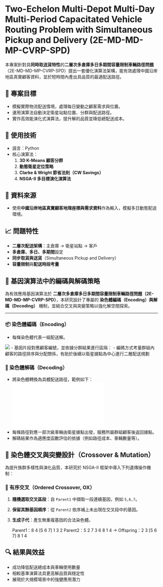 # Two-Echelon Multi-Depot Multi-Day Multi-Period Capacitated Vehicle Routing Problem with Simultaneous Pickup and Delivery (2E-MD-MD-MP-CVRP-SPD)

本專案針對具**同時取送貨特性**的**二層次多倉庫多日多期間容量限制車輛路徑問題**（2E-MD-MD-MP-CVRP-SPD）提出一套優化演算法架構，能有效處理中國沿岸地區真實顧客資料，並於短時間內產出具品質的最適配送路徑。

## 🚀 專案目標

- 模擬實際物流配送情境，處理每日變動之顧客需求與位置。
- 運用演算法自動決定衛星站點位置、分群與配送路徑。
- 實作高效能演化式演算法，提升解的品質並降低總配送成本。

## 🧠 使用技術

- 語言：Python
- 核心演算法：
  1. **3D K-Means 顧客分群**
  2. **動態衛星定位策略**
  3. **Clarke & Wright 節省法則（CW Savings）**
  4. **NSGA-II 多目標演化演算法**

## 📂 資料來源

- 使用**中國沿岸地區真實顧客地理座標與需求資料**作為輸入，模擬多日動態配送環境。

## 📈 問題特性

- **二層次配送架構**：主倉庫 → 衛星站點 → 客戶
- **多倉庫、多日、多期間**設定
- **同步取貨與送貨**（Simultaneous Pickup and Delivery）
- **容量限制**與**配送時段考量**

## 🧬 基因演算法中的編碼與解碼策略

為有效應用基因演算法於 **二層次多倉庫多日多期間容量限制車輛路徑問題（2E-MD-MD-MP-CVRP-SPD）**，本研究設計了專屬的 **染色體編碼（Encoding）與解碼（Decoding）** 機制，並結合交叉與突變策略以強化解空間探索。

---

### 📦 染色體編碼（Encoding）

- 每條染色體代表一組配送解。
<img src="images/Eecode.pdf"/>
- 基因片段對應顧客編號，並依據分群結果進行區隔：
- 編碼方式考量群組內顧客的路徑排序與分配關係，有助於後續以衛星據點為中心進行二層配送規劃

### 🔁 染色體解碼（Decoding）

- 將染色體轉換為具體配送路徑，範例如下：
![解碼](images/Encode.pdf)
- 每條路徑對應一部次級車輛由衛星據點出發，服務所屬群組顧客後返回據點。
- 解碼結果作為適應度函數評估的依據（例如路徑成本、車輛數量等）。

## 🔄 染色體交叉與突變設計（Crossover & Mutation）

為提升族群多樣性與演化品質，本研究於 NSGA-II 框架中導入下列遺傳操作機制：

### 🔁 有序交叉（Ordered Crossover, OX）
1. **隨機選取交叉區段**：自 `Parent1` 中擷取一段連續基因，例如 `5,6,7`。
2. **保留其餘基因順序**：從 `Parent2` 依序補上未出現在交叉段中的基因。
3. **生成子代**：產生無重複基因的合法染色體。

    Parent1：8 4 [5 6 7] 1 3 2
    Parent2：5 2 7 3 6 8 1 4
    → Offspring：2 3 [5 6 7] 8 1 4
   
## 🔍 結果與效益

- 成功降低配送總成本與車輛使用數量
- 相較基準演算法具更高解品質與穩定性
- 展現於大規模場景中的強健應用潛力

